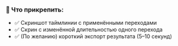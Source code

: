 ### **📎 Что прикрепить:**

- ✅ Скриншот таймлинии с применёнными переходами
- ✅ Скрин с изменённой длительностью одного перехода
- ✅ (По желанию) короткий экспорт результата (5–10 секунд)